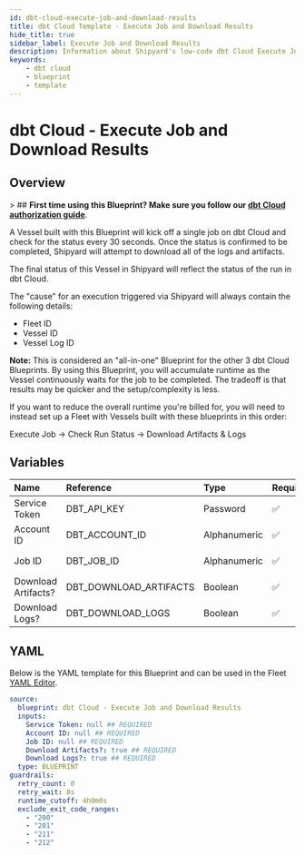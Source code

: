 ```yaml
---
id: dbt-cloud-execute-job-and-download-results
title: dbt Cloud Template - Execute Job and Download Results
hide_title: true
sidebar_label: Execute Job and Download Results
description: Information about Shipyard's low-code dbt Cloud Execute Job and Download Results blueprint. Execute an existing job in the dbt Cloud interface, wait for it to finish, and download the resulting logs and artifacts.
keywords:
    - dbt cloud
    - blueprint
    - template
---
```


# dbt Cloud - Execute Job and Download Results

## Overview

&gt; ## **First time using this Blueprint? Make sure you follow our [dbt Cloud authorization guide](https://www.shipyardapp.com/docs/blueprint-library/dbt-cloud/dbt-cloud-authorization/)**.

A Vessel built with this Blueprint will kick off a single job on dbt Cloud and check for the status every 30 seconds. Once the status is confirmed to be completed, Shipyard will attempt to download all of the logs and artifacts.

The final status of this Vessel in Shipyard will reflect the status of the run in dbt Cloud.

The &#34;cause&#34; for an execution triggered via Shipyard will always contain the following details:
- Fleet ID
- Vessel ID
- Vessel Log ID

**Note:** This is considered an &#34;all-in-one&#34; Blueprint for the other 3 dbt Cloud Blueprints. By using this Blueprint, you will accumulate runtime as the Vessel continuously waits for the job to be completed. The tradeoff is that results may be quicker and the setup/complexity is less.

If you want to reduce the overall runtime you&#39;re billed for, you will need to instead set up a Fleet with Vessels built with these blueprints in this order:

Execute Job -&gt; Check Run Status -&gt; Download Artifacts &amp; Logs



## Variables

| Name | Reference | Type | Required | Default | Options | Description |
|:---|:---|:---|:---|:---|:---|:---|
| Service Token | DBT_API_KEY | Password | :white_check_mark: | - | - | Your unique service token for dbt Cloud. Instructions for how to get this token can be found in the authorization documentation. |
| Account ID | DBT_ACCOUNT_ID | Alphanumeric | :white_check_mark: | - | - | Your unique Account ID, found in the URL of dbt Cloud. https://cloud.getdbt.com/#/accounts/ACCOUNT_ID/projects/PROJECT_ID/dashboard/ |
| Job ID | DBT_JOB_ID | Alphanumeric | :white_check_mark: | - | - | The ID of a specific job you want to run, found in the URL of dbt Cloud. https://cloud.getdbt.com/#/accounts/ACCOUNT_ID/projects/PROJECT_ID/jobs/JOB_ID/ |
| Download Artifacts? | DBT_DOWNLOAD_ARTIFACTS | Boolean | :white_check_mark: | true | - | Determines if the artifacts from the run that was generated will be downloaded. Checked by default. |
| Download Logs? | DBT_DOWNLOAD_LOGS | Boolean | :white_check_mark: | true | - | Determines if the logs from the run that was generated will be downloaded. Checked by default. |


## YAML

Below is the YAML template for this Blueprint and can be used in the Fleet [YAML Editor](../../reference/fleets.md#yaml-editor).

```yaml
source:
  blueprint: dbt Cloud - Execute Job and Download Results
  inputs:
    Service Token: null ## REQUIRED
    Account ID: null ## REQUIRED
    Job ID: null ## REQUIRED
    Download Artifacts?: true ## REQUIRED
    Download Logs?: true ## REQUIRED
  type: BLUEPRINT
guardrails:
  retry_count: 0
  retry_wait: 0s
  runtime_cutoff: 4h0m0s
  exclude_exit_code_ranges:
    - "200"
    - "201"
    - "211"
    - "212"
```
